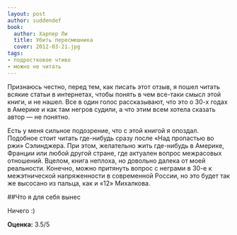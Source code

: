 ```yaml
---
layout: post
author: suddendef
book:
  author: Харпер Ли
  title: Убить пересмешника
  cover: 2012-03-21.jpg
tags:
- подростковое чтиво
- можно не читать
---
```


Признаюсь честно, перед тем, как писать этот отзыв, я пошел читать всякие статьи в интернетах, чтобы понять в чем все-таки смысл этой книги, и не нашел. Все в один голос рассказывают, что это о 30-х годах в Америке и как там негров судили, а что этим всем хотела сказать автор — не понятно.

Есть у меня сильное подозрение, что с этой книгой я опоздал. Подобное стоит читать где-нибудь сразу после «Над пропастью во ржи» Сэлинджера. При этом, желательно жить где-нибудь в Америке, Франции или любой другой стране, где актуален вопрос межрасовых отношений. Вцелом, книга неплоха, но довольно далека от моей реальности. Конечно, можно притянуть вопрос с неграми в 30-е к межэтнической напряженности в современной России, но это будет так же высосано из пальца, как и «12» Михалкова.

##Что я для себя вынес

Ничего :)

**Оценка:** 3.5/5
